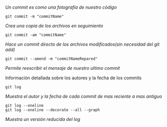 
_*Un commit es como una fotografía de nuestro código*_

```CMD
git commit -m "commitName"

```
_Crea una copia de los archivos en seguimiento_

```CMD
git commit -am "commitName"
```
_Hace un commit directo de los archivos modificados(sin necesidad del git add)_

```CMD
git commit --amend -m "commitNameRepared"
```
_Permite reescribir el mensaje de nuestro ultimo commit_



Información detallada sobre los autores y la fecha de los commits
```CMD
git log
```
_Muestra el autor y la fecha de cada commit de mas reciente a mas antiguo_

```CMD
git log --oneline
git log --oneline --decorate --all --graph
```
_Muestra un versión reducida del log_
